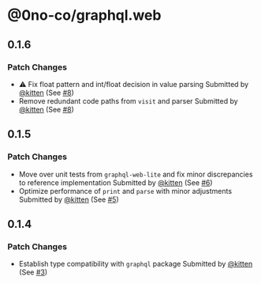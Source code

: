 # @0no-co/graphql.web

## 0.1.6

### Patch Changes

- ⚠️ Fix float pattern and int/float decision in value parsing
  Submitted by [@kitten](https://github.com/kitten) (See [#8](https://github.com/0no-co/graphql.web/pull/8))
- Remove redundant code paths from `visit` and parser
  Submitted by [@kitten](https://github.com/kitten) (See [#8](https://github.com/0no-co/graphql.web/pull/8))

## 0.1.5

### Patch Changes

- Move over unit tests from `graphql-web-lite` and fix minor discrepancies to reference implementation
  Submitted by [@kitten](https://github.com/kitten) (See [#6](https://github.com/0no-co/graphql.web/pull/6))
- Optimize performance of `print` and `parse` with minor adjustments
  Submitted by [@kitten](https://github.com/kitten) (See [#5](https://github.com/0no-co/graphql.web/pull/5))

## 0.1.4

### Patch Changes

- Establish type compatibility with `graphql` package
  Submitted by [@kitten](https://github.com/kitten) (See [#3](https://github.com/0no-co/graphql.web/pull/3))
